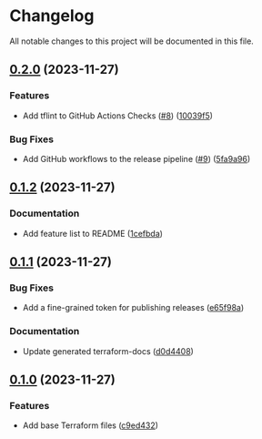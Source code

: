 # Changelog

All notable changes to this project will be documented in this file.

## [0.2.0](https://github.com/craigsloggett-lab/terraform-aws-app/compare/v0.1.2...v0.2.0) (2023-11-27)


### Features

* Add tflint to GitHub Actions Checks ([#8](https://github.com/craigsloggett-lab/terraform-aws-app/issues/8)) ([10039f5](https://github.com/craigsloggett-lab/terraform-aws-app/commit/10039f511cf679167c784518b04afc7673d667c7))


### Bug Fixes

* Add GitHub workflows to the release pipeline ([#9](https://github.com/craigsloggett-lab/terraform-aws-app/issues/9)) ([5fa9a96](https://github.com/craigsloggett-lab/terraform-aws-app/commit/5fa9a96438a2c6d629c4f47cd67817dab7cac6bc))

## [0.1.2](https://github.com/craigsloggett-lab/terraform-aws-app/compare/v0.1.1...v0.1.2) (2023-11-27)


### Documentation

* Add feature list to README ([1cefbda](https://github.com/craigsloggett-lab/terraform-aws-app/commit/1cefbdab83631c6a444409ab7184c9619a3ae953))

## [0.1.1](https://github.com/craigsloggett-lab/terraform-aws-app/compare/v0.1.0...v0.1.1) (2023-11-27)


### Bug Fixes

* Add a fine-grained token for publishing releases ([e65f98a](https://github.com/craigsloggett-lab/terraform-aws-app/commit/e65f98a0e213d025e9478b8f5bdc232caceb6d4a))


### Documentation

* Update generated terraform-docs ([d0d4408](https://github.com/craigsloggett-lab/terraform-aws-app/commit/d0d4408559f3e404c5721deb309c750755d9d654))

## [0.1.0](https://github.com/craigsloggett-lab/terraform-aws-app/compare/v0.0.1...v0.1.0) (2023-11-27)


### Features

* Add base Terraform files ([c9ed432](https://github.com/craigsloggett-lab/terraform-aws-app/commit/c9ed432a4cbb1026f6e69057b047ed8f108cbff1))

